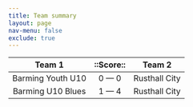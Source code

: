 ```yaml
---
title: Team summary
layout: page
nav-menu: false
exclude: true
---
```




|      Team 1       |  ::Score::  |    Team 2     |
|:-----------------:|:-----------:|:-------------:|
| Barming Youth U10 | 0 &mdash; 0 | Rusthall City |
| Barming U10 Blues | 1 &mdash; 4 | Rusthall City |

 <br /><br /><br />